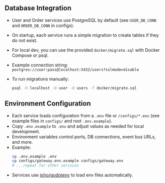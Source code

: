 ## Database Integration

- User and Order services use PostgreSQL by default (see `USER_DB_CONN` and `ORDER_DB_CONN` in configs).
- On startup, each service runs a simple migration to create tables if they do not exist.
- For local dev, you can use the provided `docker/migrate.sql` with Docker Compose or psql.
- Example connection string:
  `postgres://user:pass@localhost:5432/users?sslmode=disable`

- To run migrations manually:
  ```sh
  psql -h localhost -U user -d users -f docker/migrate.sql
  ```

## Environment Configuration

- Each service loads configuration from a `.env` file or `/configs/*.env` (see example files in `configs/` and root `.env.example`).
- Copy `.env.example` to `.env` and adjust values as needed for local development.
- Environment variables control ports, DB connections, event bus URLs, and more.
- Example:
  ```sh
  cp .env.example .env
  cp configs/gateway.env.example configs/gateway.env
  # ...repeat for other services
  ```
- Services use [joho/godotenv](https://github.com/joho/godotenv) to load env files automatically.
